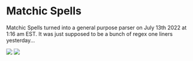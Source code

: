 # Matchic Spells
Matchic Spells turned into a general purpose parser on July 13th 2022 at 1:16 am EST. It was just supposed to be a bunch of regex one liners yesterday...

<img src="https://github.com/ItsZeusBro/MatchicSpells/blob/7d922fdec929b3f50775a5ac9a7f684d4ab2810a/MatchicSpells.png">


<img src="https://github.com/ItsZeusBro/MatchicSpells/blob/685183479ddcca2224c720c237d630953d0da80a/Docs/paynoattention.gif" />
